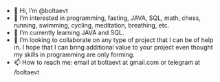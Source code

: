 - 👋 Hi, I’m @boltaevt
- 👀 I’m interested in programming, fasting, JAVA, SQL, math, chess, running, swimming, cycling, meditation, breathing, etc.
- 🌱 I’m currently learning JAVA and SQL.
- 💞️ I’m looking to collaborate on any type of project that I can be of help in. I hope that I can bring additional value to your project even thought my skills in programming are only forming.
- 📫 How to reach me: email at boltaevt at gmail.com or telegram at /boltaevt

<!---
boltaevt/boltaevt is a ✨ special ✨ repository because its `README.md` (this file) appears on your GitHub profile.
You can click the Preview link to take a look at your changes.
--->

